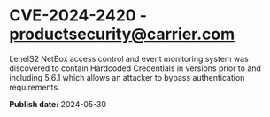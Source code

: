 # CVE-2024-2420 - productsecurity@carrier.com

LenelS2 NetBox access control and event monitoring system was discovered to contain Hardcoded Credentials in versions prior to and including 5.6.1 which allows an attacker to bypass authentication requirements.

**Publish date:** 2024-05-30
